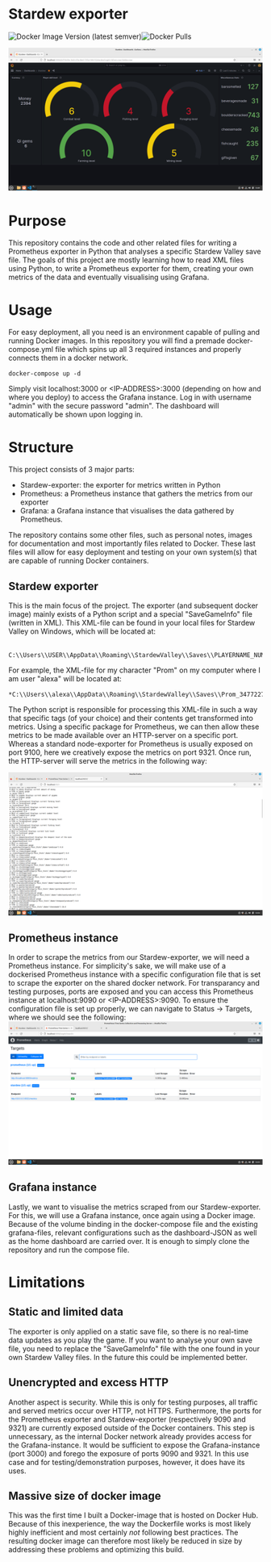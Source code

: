 # Stardew exporter
![Docker Image Version (latest semver)](https://img.shields.io/docker/v/aleksandur24/stardewexporter)![Docker Pulls](https://img.shields.io/docker/pulls/aleksandur24/stardewexporter) 


![Image of dashboard](/img/Stardew_dashboard.png "Dashboard preview")


# Purpose 

This repository contains the code and other related files for writing a Prometheus exporter in Python that analyses a specific Stardew Valley save file. The goals of this project are mostly learning how to read XML files using Python, to write a Prometheus exporter for them, creating your own metrics of the data and eventually visualising using Grafana. 


# Usage
For easy deployment, all you need is an environment capable of pulling and running Docker images. In this repository you will find a premade docker-compose.yml file which spins up all 3 required instances and properly connects them in a docker network.

```console
docker-compose up -d
```
Simply visit localhost:3000 or \<IP-ADDRESS>:3000 (depending on how and where you deploy) to access the Grafana instance. Log in with username "admin" with the secure password "admin". The dashboard will automatically be shown upon logging in.

# Structure
This project consists of 3 major parts:
- Stardew-exporter: the exporter for metrics written in Python
- Prometheus: a Prometheus instance that gathers the metrics from our exporter
- Grafana: a Grafana instance that visualises the data gathered by Prometheus.

The repository contains some other files, such as personal notes, images for documentation and most importantly files related to Docker. These last files will allow for easy deployment and testing on your own system(s) that are capable of running Docker containers.

## Stardew exporter
This is the main focus of the project. The exporter (and subsequent docker image) mainly exists of a Python script and a special "SaveGameInfo" file (written in XML). This XML-file can be found in your local files for Stardew Valley on Windows, which will be located at:
```console
 C:\\Users\\USER\\AppData\\Roaming\\StardewValley\\Saves\\PLAYERNAME_NUMBERSTRING\\SaveGameInfo
```

For example, the XML-file for my character "Prom" on my computer where I am user "alexa" will be located at: 
```console
*C:\\Users\\alexa\\AppData\\Roaming\\StardewValley\\Saves\\Prom_347722748\\SaveGameInfo*
```

The Python script is responsible for processing this XML-file in such a way that specific tags (of your choice) and their contents get transformed into metrics. Using a specific package for Prometheus, we can then allow these metrics to be made available over an HTTP-server on a specific port. Whereas a standard node-exporter for Prometheus is usually exposed on port 9100, here we creatively expose the metrics on port 9321. Once run, the HTTP-server will serve the metrics in the following way:

![Image of exporter](/img/Stardew_Exporter.png "Metrics as seen served by HTTP-server")


## Prometheus instance
In order to scrape the metrics from our Stardew-exporter, we will need a Prometheus instance. For simplicity's sake, we will make use of a dockerised Prometheus instance with a specific configuration file that is set to scrape the exporter on the shared docker network. For transparancy and testing purposes, ports are exposed and you can access this Prometheus instance at localhost:9090 or \<IP-ADDRESS>:9090. To ensure the configuration file is set up properly, we can navigate to Status -> Targets, where we should see the following:
![Image of Prometheus instance](/img/Prometheus.png "Prometheus instance with targets to be scraped and status of said targets")

## Grafana instance
Lastly, we want to visualise the metrics scraped from our Stardew-exporter. For this, we will use a Grafana instance, once again using a Docker image. Because of the volume binding in the docker-compose file and the existing grafana-files, relevant configurations such as the dashboard-JSON as well as the home dashboard are carried over. It is enough to simply clone the repository and run the compose file.

# Limitations
## Static and limited data
The exporter is only applied on a static save file, so there is no real-time data updates as you play the game. If you want to analyse your own save file, you need to replace the "SaveGameInfo" file with the one found in your own Stardew Valley files. In the future this could be implemented better. 


## Unencrypted and excess HTTP
Another aspect is security. While this is only for testing purposes, all traffic and served metrics occur over HTTP, not HTTPS. Furthermore, the ports for the Prometheus exporter and Stardew-exporter (respectively 9090 and 9321) are currently exposed outside of the Docker containers. This step is unnecessary, as the internal Docker network already provides access for the Grafana-instance. It would be sufficient to expose the Grafana-instance (port 3000) and forego the exposure of ports 9090 and 9321. In this use case and for testing/demonstration purposes, however, it does have its uses.

## Massive size of docker image
This was the first time I built a Docker-image that is hosted on Docker Hub. Because of this inexperience, the way the Dockerfile works is most likely highly inefficient and most certainly *not* following best practices. The resulting docker image can therefore most likely be reduced in size by addressing these problems and optimizing this build. 